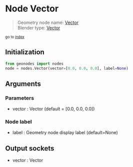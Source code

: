 
# Node Vector

> Geometry node name: [Vector](https://docs.blender.org/manual/en/latest/modeling/geometry_nodes/input/vector.html)<br>
  Blender type: [Vector](https://docs.blender.org/api/current/bpy.types.FunctionNodeInputVector.html)
  
<sub>go to [index](/docs/index.md)</sub>

Initialization
--------------

```python
from geonodes import nodes
node = nodes.Vector(vector=[0.0, 0.0, 0.0], label=None)
```



## Arguments


### Parameters

- vector : Vector (default = [0.0, 0.0, 0.0])

### Node label

- label : Geometry node display label (default=None)

## Output sockets

- vector : Vector
